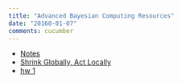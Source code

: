 ```yaml
---
title: "Advanced Bayesian Computing Resources"
date: "20160-01-07"
comments: cucumber
---
```


- [Notes](/assets/ams268/notes/notes.pdf)
- [Shrink Globally, Act Locally](/assets/ams268/notes/bayesReg.pdf)
- [hw 1](/assets/ams268/hw/hw1/instructions/hw1.pdf)
